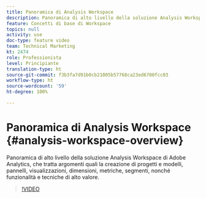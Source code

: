 ```yaml
---
title: Panoramica di Analysis Workspace
description: Panoramica di alto livello della soluzione Analysis Workspace di Adobe Analytics, che tratta argomenti quali la creazione di progetti e modelli, pannelli, visualizzazioni, dimensioni, metriche, segmenti, nonché funzionalità e tecniche di alto valore.
feature: Concetti di base di Workspace
topics: null
activity: use
doc-type: feature video
team: Technical Marketing
kt: 2474
role: Professionista
level: Principiante
translation-type: ht
source-git-commit: f3b3fa7d91b0cb21005b57768ca23ed6700fcc03
workflow-type: ht
source-wordcount: '59'
ht-degree: 100%

---
```



# Panoramica di Analysis Workspace {#analysis-workspace-overview}

Panoramica di alto livello della soluzione Analysis Workspace di Adobe Analytics, che tratta argomenti quali la creazione di progetti e modelli, pannelli, visualizzazioni, dimensioni, metriche, segmenti, nonché funzionalità e tecniche di alto valore.

>[!VIDEO](https://video.tv.adobe.com/v/26266/?quality=12)
